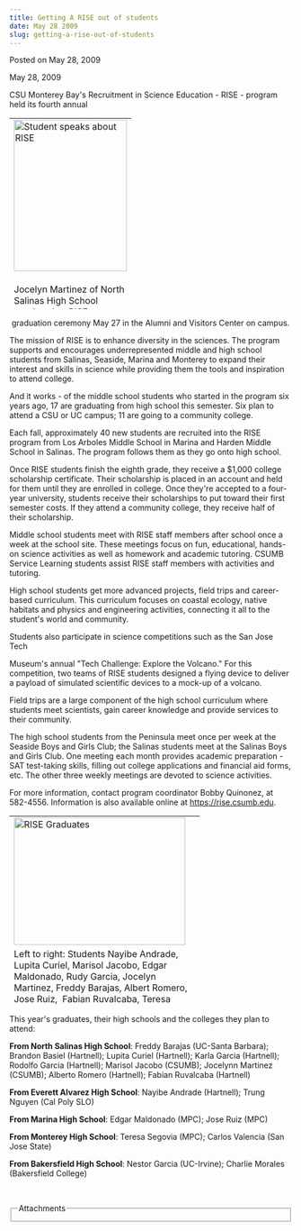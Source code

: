 ```yaml
---
title: Getting A RISE out of students
date: May 28 2009
slug: getting-a-rise-out-of-students
---
```


  
<span class="date">Posted on May 28, 2009 </span>
<p>May 28, 2009</p>
<p>
  CSU Monterey Bay&apos;s Recruitment in Science Education - RISE - program held
  its fourth annual
</p>
<table style="width:217px; height:339px">
  <tr class="odd">
    <td>
      <img
        alt="Student speaks about RISE"
        height="269"
        src="https://news.csumb.edu/sites/default/files/65/igx_migrate/images/IMG_3660.JPG"
        style="float:right"
        width="201"
      />
    </td>
  </tr>
  <tr class="even">
    <td>
      <p>
        Jocelyn Martinez of North Salinas High School receives her RISE
        certificate while counselor Eddie Ch&#xE1;vez looks on
      </p>
    </td>
  </tr>
</table>
&#xA0;graduation ceremony May 27 in the Alumni and Visitors Center on campus.
<p>
  The mission of RISE is to enhance diversity in the sciences. The program
  supports and encourages underrepresented middle and high school students from
  Salinas, Seaside, Marina and Monterey to expand their interest and skills in
  science while providing them the tools and inspiration to attend college.
</p>
<p>
  And it works - of the middle school students who started in the program six
  years ago, 17 are graduating from high school this semester. Six plan to
  attend a CSU or UC campus; 11 are going to a community college.
</p>
<p>
  Each fall, approximately 40 new students are recruited into the RISE program
  from Los Arboles Middle School in Marina and Harden Middle School in Salinas.
  The program follows them as they go onto high school.
</p>
<p>
  Once RISE students finish the eighth grade, they receive a $1,000 college
  scholarship certificate. Their scholarship is placed in an account and held
  for them until they are enrolled in college. Once they&apos;re accepted to a
  four-year university, students receive their scholarships to put toward their
  first semester costs. If they attend a community college, they receive half of
  their scholarship.
</p>
<p>
  Middle school students meet with RISE staff members after school once a week
  at the school site. These meetings focus on fun, educational, hands-on science
  activities as well as homework and academic tutoring. CSUMB Service Learning
  students assist RISE staff members with activities and tutoring.
</p>
<p>
  High school students get more advanced projects, field trips and career-based
  curriculum. This curriculum focuses on coastal ecology, native habitats and
  physics and engineering activities, connecting it all to the student&apos;s
  world and community.
</p>
<p>
  Students also participate in science competitions such as the San Jose Tech
</p>
<p>
  Museum&apos;s annual &quot;Tech Challenge: Explore the Volcano.&quot; For this
  competition, two teams of RISE students designed a flying device to deliver a
  payload of simulated scientific devices to a mock-up of a volcano.
</p>
<p>
  Field trips are a large component of the high school curriculum where students
  meet scientists, gain career knowledge and provide services to their
  community.
</p>
<p>
  The high school students from the Peninsula meet once per week at the Seaside
  Boys and Girls Club; the Salinas students meet at the Salinas Boys and Girls
  Club. One meeting each month provides academic preparation - SAT test-taking
  skills, filling out college applications and financial aid forms, etc. The
  other three weekly meetings are devoted to science activities.
</p>
<p>
  For more information, contact program coordinator Bobby Quinonez, at 582-4556.
  Information is also available online at
  <a href="https://rise.csumb.edu" rel="nofollow">https://rise.csumb.edu</a>.
</p>
<table style="width:339px; height:336px">
  <tr class="odd">
    <td>
      <img
        alt="RISE Graduates"
        height="226"
        src="https://news.csumb.edu/sites/default/files/65/igx_migrate/images/IMG_3675.JPG"
        width="305"
      />
    </td>
  </tr>
  <tr class="even">
    <td>
      Left to right: Students Nayibe Andrade, Lupita Curiel, Marisol Jacobo,
      Edgar Maldonado, Rudy Garcia, Jocelyn Martinez, Freddy Barajas, Albert
      Romero, Jose Ruiz,&#xA0; Fabian Ruvalcaba, Teresa Segovia, Carlos Valencia
    </td>
  </tr>
</table>
<p>
  This year&apos;s graduates, their high schools and the colleges they plan to
  attend:
</p>
<p>
  <strong>From North Salinas High School</strong>: Freddy Barajas (UC-Santa
  Barbara); Brandon Basiel (Hartnell); Lupita Curiel (Hartnell); Karla Garcia
  (Hartnell); Rodolfo Garcia (Hartnell); Marisol Jacobo (CSUMB); Jocelynn
  Martinez (CSUMB); Alberto Romero (Hartnell); Fabian Ruvalcaba (Hartnell)
</p>
<p>
  <strong>From Everett Alvarez High School</strong>: Nayibe Andrade (Hartnell);
  Trung Nguyen (Cal Poly SLO)
</p>
<p>
  <strong>From Marina High School</strong>: Edgar Maldonado (MPC); Jose Ruiz
  (MPC)
</p>
<p>
  <strong>From Monterey High School</strong>: Teresa Segovia (MPC); Carlos
  Valencia (San Jose State)
</p>
<p>
  <strong>From Bakersfield High School</strong>: Nestor Garcia (UC-Irvine);
  Charlie Morales (Bakersfield College)
</p>
<p>&#xA0;</p>
<fieldset class="fieldgroup group-attachments">
  <legend>Attachments</legend>
  <div class="field field-type-emvideo field-field-attach-video">
    <div class="field-items">
      <div class="field-item odd">
        <div class="emvideo emvideo-video emvideo-" />
      </div>
    </div>
  </div>
</fieldset>
 
